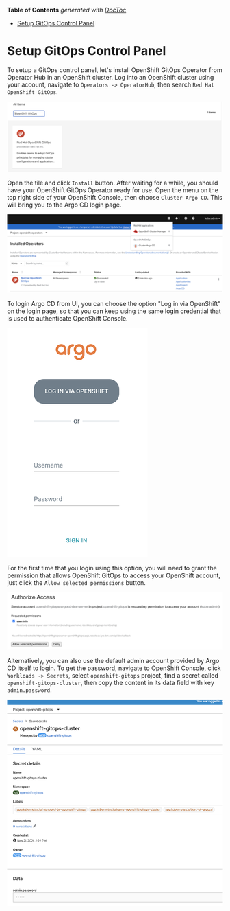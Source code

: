 <!-- START doctoc generated TOC please keep comment here to allow auto update -->
<!-- DON'T EDIT THIS SECTION, INSTEAD RE-RUN doctoc TO UPDATE -->
**Table of Contents**  *generated with [DocToc](https://github.com/thlorenz/doctoc)*

- [Setup GitOps Control Panel](#setup-gitops-control-panel)

<!-- END doctoc generated TOC please keep comment here to allow auto update -->

# Setup GitOps Control Panel
  
To setup a GitOps control panel, let's install OpenShift GitOps Operator from Operator Hub in an OpenShift cluster. Log into an OpenShift cluster using your account, navigate to `Operators -> OperatorHub`, then search `Red Hat OpenShift GitOps`.

![](images/install-gitops-operator.png)

Open the tile and click `Install` button. After waiting for a while, you should have your OpenShift GitOps Operator ready for use. Open the menu on the top right side of your OpenShift Console, then choose `Cluster Argo CD`. This will bring you to the Argo CD login page.

![](images/goto-argo-cd.png) 

To login Argo CD from UI, you can choose the option "Log in via OpenShift" on the login page, so that you can keep using the same login credential that is used to authenticate OpenShift Console.

![](images/login-argo-cd.png)

For the first time that you login using this option, you will need to grant the permission that allows OpenShift GitOps to access your OpenShift account, just click the `Allow selected permissions` button.

![](images/grant-permission.png)

Alternatively, you can also use the default admin account provided by Argo CD itself to login. To get the password, navigate to OpenShift Console, click `Workloads -> Secrets`, select `openshift-gitops` project, find a secret called `openshift-gitops-cluster`, then copy the content in its data field with key `admin.password`.

![](images/argo-cd-password.png)
